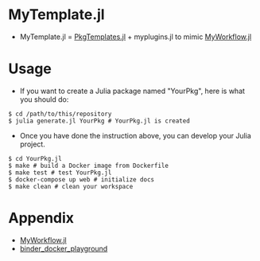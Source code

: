 # MyTemplate.jl

- MyTemplate.jl = [PkgTemplates.jl](https://github.com/invenia/PkgTemplates.jl) + myplugins.jl to mimic [MyWorkflow.jl](https://github.com/terasakisatoshi/MyWorkflow.jl)

# Usage

- If you want to create a Julia package named "YourPkg", here is what you should do:

```console
$ cd /path/to/this/repository
$ julia generate.jl YourPkg # YourPkg.jl is created
```

- Once you have done the instruction above, you can develop your Julia project.

```console
$ cd YourPkg.jl
$ make # build a Docker image from Dockerfile
$ make test # test YourPkg.jl
$ docker-compose up web # initialize docs
$ make clean # clean your workspace
```

# Appendix

- [MyWorkflow.jl](https://github.com/terasakisatoshi/MyWorkflow.jl)
- [binder_docker_playground](https://github.com/terasakisatoshi/binder_docker_playground)
